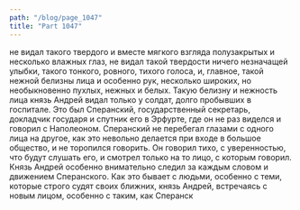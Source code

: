 ```yaml
---
path: "/blog/page_1047"
title: "Part 1047"
---
```


 не видал такого твердого и вместе мягкого взгляда полузакрытых и несколько влажных глаз, не видал такой твердости ничего незначащей улыбки, такого тонкого, ровного, тихого голоса, и, главное, такой нежной белизны лица и особенно рук, несколько широких, но необыкновенно пухлых, нежных и белых. Такую белизну и нежность лица князь Андрей видал только у солдат, долго пробывших в госпитале. Это был Сперанский, государственный секретарь, докладчик государя и спутник его в Эрфурте, где он не раз виделся и говорил с Наполеоном.
Сперанский не перебегал глазами с одного лица на другое, как это невольно делается при входе в большое общество, и не торопился говорить. Он говорил тихо, с уверенностью, что будут слушать его, и смотрел только на то лицо, с которым говорил.
Князь Андрей особенно внимательно следил за каждым словом и движением Сперанского. Как это бывает с людьми, особенно с теми, которые строго судят своих ближних, князь Андрей, встречаясь с новым лицом, особенно с таким, как Сперанск
